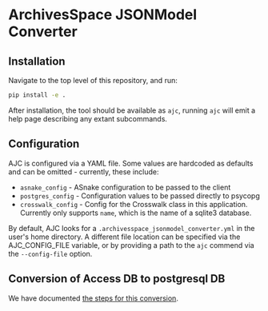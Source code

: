 ﻿# ArchivesSpace JSONModel Converter## InstallationNavigate to the top level of this repository, and run:```bashpip install -e .```After installation, the tool should be available as `ajc`, running `ajc` will emit a help page describing any extant subcommands.## ConfigurationAJC is configured via a YAML file. Some values are hardcoded as defaults and can be omitted - currently, these include:- `asnake_config` - ASnake configuration to be passed to the client- `postgres_config` - Configuration values to be passed directly to psycopg- `crosswalk_config` - Config for the Crosswalk class in this application. Currently only supports `name`, which is the name of a sqlite3 database.By default, AJC looks for a `.archivesspace_jsonmodel_converter.yml` in the user's home directory.  A different file location can be specified via the AJC_CONFIG_FILE variable, or by providing a path to the `ajc` commend via the `--config-file` option.## Conversion of Access DB to postgresql DBWe have documented [the steps for this conversion](docs/db_conversion.md).